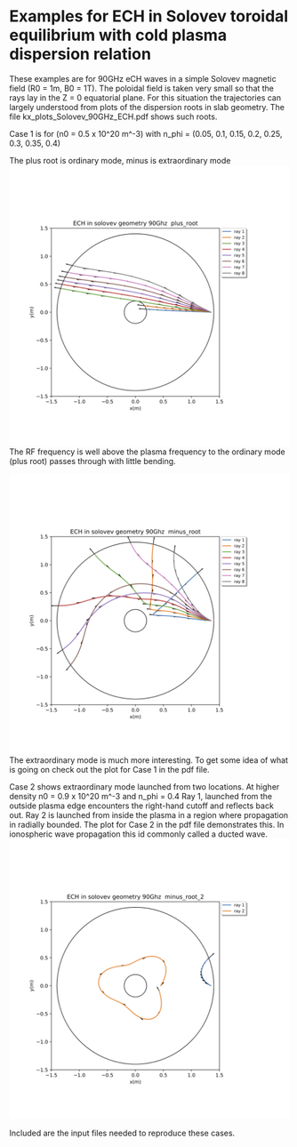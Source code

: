 # Examples for ECH in Solovev toroidal equilibrium with cold plasma dispersion relation

These examples are for 90GHz eCH waves in a simple Solovev magnetic field (R0 = 1m, B0 = 1T).
The poloidal field is taken very small so that the rays lay in the Z = 0 equatorial plane.
For this situation the trajectories can largely understood from plots of the dispersion roots in
slab geometry.  The file kx_plots_Solovev_90GHz_ECH.pdf shows such roots. 

Case 1 is for (n0 = 0.5 x 10^20 m^-3) with n_phi = (0.05, 0.1, 0.15, 0.2, 0.25, 0.3, 
0.35, 0.4)

The plus root is ordinary mode, minus is extraordinary mode
![Screenshot](ray_plots.plus_root.png)
The RF frequency is well above the plasma frequency to the ordinary mode (plus root) passes 
through with little bending.

![Screenshot](ray_plots.minus_root.png)
The extraordinary mode is much more interesting.  To get some idea of what is going on check
out the plot for Case 1 in the pdf file.

Case 2 shows extraordinary mode launched from two locations.
At higher density n0 = 0.9 x 10^20 m^-3 and n_phi = 0.4 Ray 1, launched from the 
outside plasma edge encounters the right-hand cutoff and reflects back out.  Ray 2 is
launched from inside the plasma in a region where propagation in radially bounded.  The 
plot for Case 2 in the pdf file demonstrates this.  In ionospheric wave propagation this 
id commonly called a ducted wave.
![Screenshot](ray_plots.minus_root_2.png)

Included are the input files needed to reproduce these cases.

